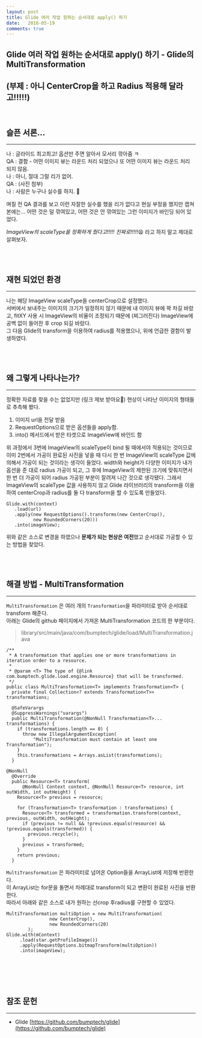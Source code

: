 ```yaml
---
layout: post
title: Glide 여러 작업 원하는 순서대로 apply() 하기
date:   2016-05-19
comments: true
---
```


## Glide 여러 작업 원하는 순서대로 apply() 하기 - Glide의 MultiTransformation
## (부제 : 아니 CenterCrop을 하고 Radius 적용해 달라고!!!!!)
<br>

## 슬픈 서론...

---

나 : 글라이드 최고최고! 옵션만 주면 알아서 모서리 깎아줌 ㅋ  
QA : 결함 - 어떤 이미지 뷰는 라운드 처리 되었으나 또 어떤 이미지 뷰는 라운드 처리 되지 않음.  
나 : 아니, 절대 그럴 리가 없어.  
QA : (사진 첨부)  
나 : 사람은 누구나 실수를 하지. 🙂  

며칠 전 QA 결과를 보고 이런 자잘한 실수를 했을 리가 없다고 현실 부정을 했지만 캡쳐본에는... 어떤 것은 덜 깎여있고, 어떤 것은 안 깎여있는 그런 이미지가 바인딩 되어 있었다. 

*ImageView의 scaleType을 정확하게 줬다고!!!!! 진짜로!!!!!*😫 라고 하지 말고 제대로 살펴보자.
<br>
<br>
<br>
<br>

## 재현 되었던 환경  

---

나는 해당 ImageView scaleType을 centerCrop으로 설정했다.  
서버에서 보내주는 이미지의 크기가 일정하지 않기 때문에 내 이미지 뷰에 꽉 차길 바랐고, fitXY 사용 시 ImageView의 비율이 조정되기 때문에 (찌그러진다) ImageView에 공백 없이 들어찬 후 crop 되길 바랐다.  
그 다음 Glide의 transform을 이용하여 radius를 적용했으나, 위에 언급한 결함이 발생하였다.
<br>
<br>
<br>
<br>
## 왜 그렇게 나타나는가?  

---

정확한 자료를 찾을 수는 없었지만 (링크 제보 받아요🙌) 현상이 나타난 이미지의 형태들로 추측해 봤다.

1. 이미지 url을 전달 받음
2. RequestOptions으로 받은 옵션들을 apply함.
3. into() 메서드에서 받은 타겟으로 ImageView에 바인드 함

위 과정에서 3번에 ImageView의 scaleType이 bind 될 때에서야 적용되는 것이므로 이미 2번에서 가공이 완료된 사진을 넣을 때 다시 한 번 ImageView의 scaleType 값에 의해서 가공이 되는 것이라는 생각이 들었다. width와 height가 다양한 이미지가 내가 옵션을 준 대로 radius 가공이 되고, 그 후에 ImageView의 제한된 크기에 맞춰지면서 한 번 더 가공이 되어 radius 가공된 부분이 잘려져 나간 것으로 생각됐다. 그래서 ImageView의 scaleType 값을 사용하지 않고 Glide 라이브러리의 transform을 이용하여 centerCrop과 radius를 둘 다 transform을 할 수 있도록 만들었다.

    Glide.with(context)
       .load(url)
       .apply(new RequestOptions().transforms(new CenterCrop(),
              new RoundedCorners(20)))
       .into(imageView);

위와 같은 소스로 변경을 하였으나 **문제가 되는 현상은 여전**했고 순서대로 가공할 수 있는 방법을 찾았다.
<br>
<br>
<br>
<br>
## 해결 방법 - MultiTransformation  

---

`MultiTransformation` 은 여러 개의 `Transformation`을 파라미터로 받아 순서대로 transform 해준다.  
아래는 Glide의 github 페이지에서 가져온 MultiTransformation 코드의 한 부분이다.  

> library/src/main/java/com/bumptech/glide/load/MultiTransformation.java

    /**
     * A transformation that applies one or more transformations in iteration order to a resource.
     *
     * @param <T> The type of {@link com.bumptech.glide.load.engine.Resource} that will be transformed.
     */
    public class MultiTransformation<T> implements Transformation<T> {
      private final Collection<? extends Transformation<T>> transformations;
    
      @SafeVarargs
      @SuppressWarnings("varargs")
      public MultiTransformation(@NonNull Transformation<T>... transformations) {
        if (transformations.length == 0) {
          throw new IllegalArgumentException(
              "MultiTransformation must contain at least one Transformation");
        }
        this.transformations = Arrays.asList(transformations);
      }

    @NonNull
      @Override
      public Resource<T> transform(
          @NonNull Context context, @NonNull Resource<T> resource, int outWidth, int outHeight) {
        Resource<T> previous = resource;
    
        for (Transformation<T> transformation : transformations) {
          Resource<T> transformed = transformation.transform(context, previous, outWidth, outHeight);
          if (previous != null && !previous.equals(resource) && !previous.equals(transformed)) {
            previous.recycle();
          }
          previous = transformed;
        }
        return previous;
      }

`MultiTransformation` 은 파라미터로 넘어온 Option들을 ArrayList에 저장해 반환한다.  
이 ArrayList는 for문을 돌면서 차례대로 transform이 되고 변환이 완료된 사진을 반환한다.  
따라서 아래와 같은 소스로 내가 원하는 선crop 후radius를 구현할 수 있었다.   

    MultiTransformation multiOption = new MultiTransformation(
                    new CenterCrop(),
                    new RoundedCorners(20)
            );
    Glide.with(mContext)
         .load(star.getProfileImage())
         .apply(RequestOptions.bitmapTransform(multiOption))
         .into(imageView);  
         
<br>
<br>
<br>
<br>
  

## 참조 문헌  

---

- Glide
[https://github.com/bumptech/glide](https://github.com/bumptech/glide)
